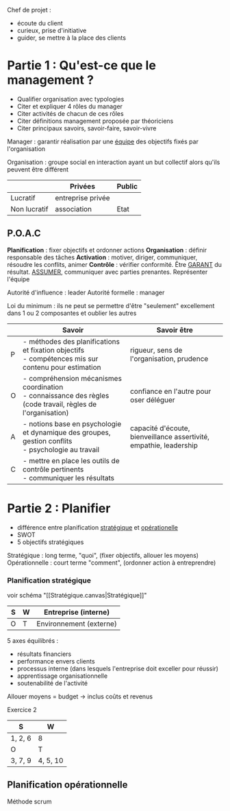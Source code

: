 Chef de projet :
- écoute du client
- curieux, prise d'initiative
- guider, se mettre à la place des clients

# Partie 1 : Qu'est-ce que le management ?

- Qualifier organisation avec typologies
- Citer et expliquer 4 rôles du manager
- Citer activités de chacun de ces rôles
- Citer définitions management proposée par théoriciens
- Citer principaux savoirs, savoir-faire, savoir-vivre

Manager : garantir réalisation par une <u>équipe</u> des objectifs fixés par l'organisation

Organisation : groupe social en interaction ayant un but collectif alors qu'ils peuvent être différent


|              | Privées           | Public |
| ------------ | ----------------- | ------ |
| Lucratif     | entreprise privée |        |
| Non lucratif | association       | Etat   |

## P.O.A.C
**Planification** : fixer objectifs et ordonner actions
**Organisation** : définir responsable des tâches
**Activation** : motiver, diriger, communiquer, résoudre les conflits, animer
**Contrôle** : vérifier conformité. Être <u>GARANT</u> du résultat. <u>ASSUMER</u>, communiquer avec parties prenantes. Représenter l'équipe

Autorité d'influence : leader
Autorité formelle : manager

Loi du minimum : ils ne peut se permettre d'être "seulement" excellement dans 1 ou 2 composantes et oublier les autres

|     | Savoir                                                                                                        | Savoir être                                                        |
| --- | ------------------------------------------------------------------------------------------------------------- | ------------------------------------------------------------------ |
| P   | - méthodes des planifications et fixation objectifs<br>- compétences mis sur contenu pour estimation          | rigueur, sens de l'organisation, prudence                          |
| O   | - compréhension mécanismes coordination<br>- connaissance des règles (code travail, règles de l'organisation) | confiance en l'autre pour oser déléguer                            |
| A   | - notions base en psychologie et dynamique des groupes, gestion conflits<br>- psychologie au travail          | capacité d'écoute, bienveillance assertivité, empathie, leadership |
| C   | - mettre en place les outils de contrôle pertinents<br>- communiquer les résultats                            |                                                                    |

# Partie 2 : Planifier

- différence entre planification <u>stratégique</u> et <u>opérationelle</u>
- SWOT
- 5 objectifs stratégiques

Stratégique : long terme, "quoi", (fixer objectifs, allouer les moyens)
Opérationnelle : court terme "comment", (ordonner action à entreprendre)

### Planification stratégique
voir schéma "[[Stratégique.canvas|Stratégique]]"


| S   | W   | Entreprise (interne)    |
| --- | --- | ----------------------- |
| O   | T   | Environnement (externe) |

5 axes équilibrés :
- résultats financiers
- performance envers clients
- processus interne (dans lesquels l'entreprise doit exceller pour réussir)
- apprentissage organisationnelle
- soutenabilité de l'activité

Allouer moyens = budget
-> inclus coûts et revenus

Exercice 2

| S       | W        |
| ------- | -------- |
| 1, 2, 6 | 8        |
| O       | T        |
| 3, 7, 9 | 4, 5, 10 |

## Planification opérationnelle

Méthode scrum

